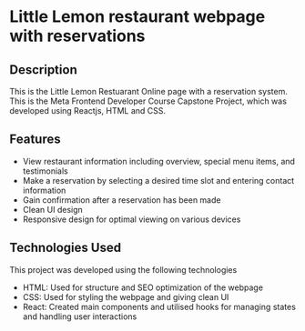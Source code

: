 # Little Lemon restaurant webpage with reservations

## Description

This is the Little Lemon Restuarant Online page with a reservation system. This is the Meta Frontend Developer Course Capstone Project, which was developed using Reactjs, HTML and CSS.

## Features

  - View restaurant information including overview, special menu items, and testimonials
  - Make a reservation by selecting a desired time slot and entering contact information
  - Gain confirmation after a reservation has been made
  - Clean UI design
  - Responsive design for optimal viewing on various devices

## Technologies Used

This project was developed using the following technologies

  - HTML: Used for structure and SEO optimization of the webpage
  - CSS: Used for styling the webpage and giving clean UI
  - React: Created main components and utilised hooks for managing states and handling user interactions